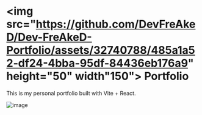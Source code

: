 # <img src="https://github.com/DevFreAkeD/Dev-FreAkeD-Portfolio/assets/32740788/485a1a52-df24-4bba-95df-84436eb176a9" height="50" width"150"> Portfolio

This is my personal portfolio built with Vite + React.

![image](https://github.com/DevFreAkeD/Dev-FreAkeD-Portfolio/assets/32740788/d5689bec-a2b0-41a1-b33b-76ada6ab4f74)

